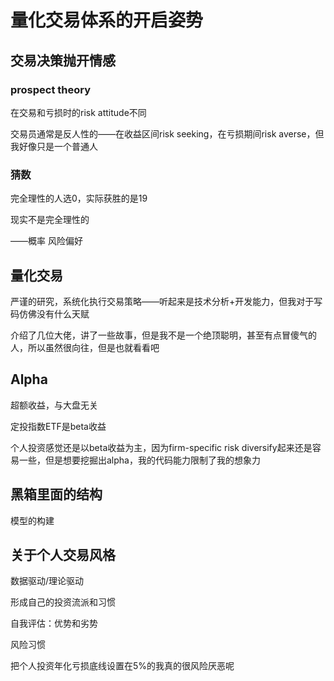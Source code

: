 # 量化交易体系的开启姿势

## 交易决策抛开情感

### prospect theory

在交易和亏损时的risk attitude不同

交易员通常是反人性的——在收益区间risk seeking，在亏损期间risk averse，但我好像只是一个普通人

### 猜数

完全理性的人选0，实际获胜的是19

现实不是完全理性的

——概率 风险偏好

## 量化交易

严谨的研究，系统化执行交易策略——听起来是技术分析+开发能力，但我对于写码仿佛没有什么天赋

介绍了几位大佬，讲了一些故事，但是我不是一个绝顶聪明，甚至有点冒傻气的人，所以虽然很向往，但是也就看看吧

## Alpha

超额收益，与大盘无关

定投指数ETF是beta收益

个人投资感觉还是以beta收益为主，因为firm-specific risk diversify起来还是容易一些，但是想要挖掘出alpha，我的代码能力限制了我的想象力

## 黑箱里面的结构

模型的构建

## 关于个人交易风格

数据驱动/理论驱动

形成自己的投资流派和习惯

自我评估：优势和劣势

风险习惯

把个人投资年化亏损底线设置在5%的我真的很风险厌恶呢

